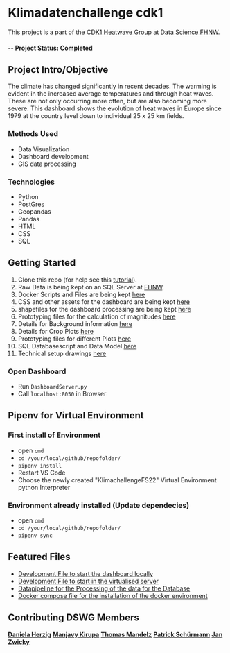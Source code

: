 # Klimadatenchallenge cdk1
This project is a part of the [CDK1 Heatwave Group](http://v000727.edu.ds.fhnw.ch/) at [Data Science FHNW](https://www.fhnw.ch/en/degree-programmes/engineering/bsc-data-science).

#### -- Project Status: Completed

## Project Intro/Objective
The climate has changed significantly in recent decades. The warming is evident in the increased average temperatures and through heat waves. These are not only occurring more often, but are also becoming more severe. This dashboard shows the evolution of heat waves in Europe since 1979 at the country level down to individual 25 x 25 km fields.

### Methods Used
* Data Visualization
* Dashboard development
* GIS data processing

### Technologies
* Python
* PostGres
* Geopandas
* Pandas
* HTML
* CSS
* SQL

## Getting Started
1. Clone this repo (for help see this [tutorial](https://help.github.com/articles/cloning-a-repository/)).
2. Raw Data is being kept on an SQL Server at [FHNW](v000727.edu.ds.fhnw.ch).    
3. Docker Scripts and Files are being kept [here](Docker)
4. CSS and other assets for the dashboard are being kept [here](assets)
5. shapefiles for the dashboard processing are being kept [here](grid)
6. Prototyping files for the calculation of magnitudes [here](Calculate_Magnitude)
7. Details for Background information [here](Hintergrundinfos)
8. Details for Crop Plots [here](Landwirtschaft_Plot)
9. Prototyping files for different Plots [here](Plots)
10. SQL Databasescript and Data Model [here](SQL)
11. Technical setup drawings [here](TechnicalSetup)

### Open Dashboard
- Run `DashboardServer.py`
- Call `localhost:8050` in Browser

## Pipenv for Virtual Environment
### First install of Environment

- open `cmd`
- `cd /your/local/github/repofolder/`
- `pipenv install`
- Restart VS Code
- Choose the newly created "KlimachallengeFS22" Virtual Environment python Interpreter

### Environment already installed (Update dependecies)
- open `cmd`
- `cd /your/local/github/repofolder/`
- `pipenv sync` 

## Featured Files
* [Development File to start the dashboard locally](DashboardServer-Development.py)
* [Development File to start in the virtualised server](DashboardServer.py)
* [Datapipeline for the Processing of the data for the Database](Datapipeline.py)
* [Docker compose file for the installation of the docker environment](docker-compose.yaml)


## Contributing DSWG Members
**[Daniela Herzig](https://github.com/dcherzig)**
**[Manjavy Kirupa](https://github.com/Manjavy)**
**[Thomas Mandelz](https://github.com/tmandelz)**
**[Patrick Schürmann](https://github.com/patschue)**
**[Jan Zwicky](https://github.com/swiggy123)**